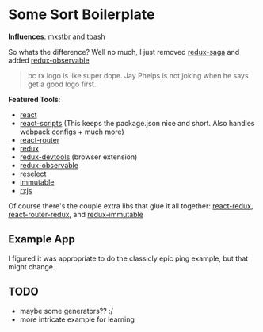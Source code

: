 # Some Sort Boilerplate

**Influences**: [mxstbr](https://github.com/mxstbr/react-boilerplate) and [tbash](https://github.com/tbash/react-starter)

So whats the difference? Well no much, I just removed [redux-saga](https://github.com/yelouafi/redux-saga)
and added [redux-observable](https://github.com/redux-observable/redux-observable)

> bc rx logo is like super dope. Jay Phelps is not joking when he says get a good logo first.

**Featured Tools**:

* [react](https://github.com/facebook/react)
* [react-scripts](https://github.com/facebookincubator/create-react-app) (This keeps the package.json nice and short. Also handles webpack configs + much more)
* [react-router](https://github.com/ReactTraining/react-router)
* [redux](https://github.com/reactjs/redux)
* [redux-devtools](https://github.com/zalmoxisus/redux-devtools-extension) (browser extension)
* [redux-observable](https://github.com/redux-observable/redux-observable)
* [reselect](https://github.com/reactjs/reselect)
* [immutable](https://github.com/facebook/immutable-js/)
* [rxjs](https://github.com/ReactiveX/rxjs)

Of course there's the couple extra libs that glue it all together:
[react-redux](https://github.com/reactjs/react-redux), [react-router-redux](https://github.com/reactjs/react-router-redux), and [redux-immutable](https://github.com/gajus/redux-immutable)

## Example App
I figured it was appropriate to do the classicly epic ping example, but that might change.

## TODO

* maybe some generators?? :/
* more intricate example for learning
